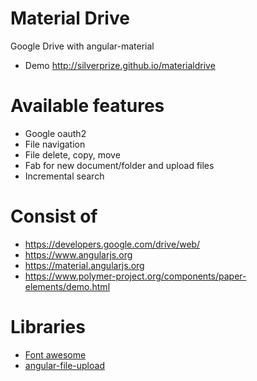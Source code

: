 Material Drive
=
Google Drive with angular-material
- Demo http://silverprize.github.io/materialdrive

Available features
=
- Google oauth2
- File navigation
- File delete, copy, move
- Fab for new document/folder and upload files
- Incremental search

Consist of
=
- https://developers.google.com/drive/web/
- https://www.angularjs.org
- https://material.angularjs.org
- https://www.polymer-project.org/components/paper-elements/demo.html

Libraries
=
- [Font awesome](http://fontawesome.io/)
- [angular-file-upload](https://github.com/danialfarid/angular-file-upload)
